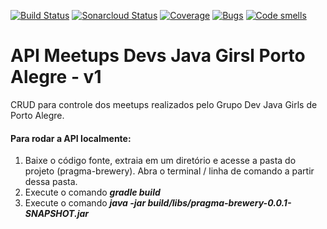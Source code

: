 [![Build Status](https://travis-ci.org/isagiongo/api-meetups-java-girls.svg?branch=master)](https://travis-ci.org/isagiongo/api-meetups-java-girls)
[![Sonarcloud Status](https://sonarcloud.io/api/project_badges/measure?project=isagiongo_api-meetups-java-girls&metric=alert_status)](https://sonarcloud.io/dashboard?id=isagiongo_api-meetups-java-girls)
[![Coverage](https://sonarcloud.io/api/project_badges/measure?project=isagiongo_api-meetups-java-girls&metric=coverage)](https://sonarcloud.io/dashboard?id=isagiongo_api-meetups-java-girls)
[![Bugs](https://sonarcloud.io/api/project_badges/measure?project=isagiongo_api-meetups-java-girls&metric=bugs)](https://sonarcloud.io/dashboard?id=isagiongo_api-meetups-java-girls)
[![Code smells](https://sonarcloud.io/api/project_badges/measure?project=isagiongo_api-meetups-java-girls&metric=code_smells)](https://sonarcloud.io/dashboard?id=isagiongo_api-meetups-java-girls)

# API Meetups Devs Java Girsl Porto Alegre - v1
CRUD para controle dos meetups realizados pelo Grupo Dev Java Girls de Porto Alegre.

#### Para rodar a API localmente:
1. Baixe o código fonte, extraia em um diretório e acesse a pasta do projeto (pragma-brewery). Abra o terminal / linha de comando a partir dessa pasta.
2. Execute o comando **_gradle build_**
3. Execute o comando **_java -jar build/libs/pragma-brewery-0.0.1-SNAPSHOT.jar_**


